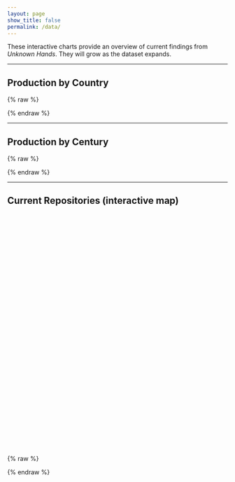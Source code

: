 ```yaml
---
layout: page
show_title: false
permalink: /data/
---
```


These interactive charts provide an overview of current findings from *Unknown Hands*. They will grow as the dataset expands.

<!-- Load libraries ONCE at the top -->
<script src="https://cdn.plot.ly/plotly-latest.min.js"></script>
<link rel="stylesheet" href="https://unpkg.com/leaflet@1.9.4/dist/leaflet.css">
<script src="https://unpkg.com/leaflet@1.9.4/dist/leaflet.js"></script>
<script src="https://unpkg.com/papaparse@5.4.1/papaparse.min.js"></script>

---

## Production by Country

<div id="byCountry"></div>

{% raw %}
<script>
(() => {
  const countryData = {
    "Austria":72, "Belgium":92, "Crete":3, "England":19, "France":98,
    "France or Germany":3, "Germany":660, "Germany or Switzerland":1,
    "Italy":165, "Netherlands":106, "Portugal":26, "Spain":9, "Sweden":15,
    "Switzerland":65, "Unknown":8
  };

  const countries = ["Austria","Belgium","Crete","England","France","Germany","Italy",
    "Netherlands","Portugal","Spain","Sweden","Switzerland","Unknown"];
  const counts = Object.fromEntries(countries.map(c => [c, 0]));

  for (const [label, value] of Object.entries(countryData)) {
    if (label.includes(" or ")) {
      label.split(" or ").forEach(c => { if (counts[c] !== undefined) counts[c] += value; });
    } else if (counts[label] !== undefined) {
      counts[label] += value;
    }
  }

  Plotly.newPlot("byCountry", [{
    x: Object.values(counts),
    y: Object.keys(counts),
    type: "bar",
    orientation: "h",
    text: Object.values(counts).map(String),
    textposition: "auto"
  }], {
    title: "Production Location of Manuscripts (by country)",
    xaxis: { title: "Number of Manuscripts" },
    margin: { l: 180 }
  });
})();
</script>
{% endraw %}

---

## Production by Century

<div id="byCentury"></div>

{% raw %}
<script>
(() => {
  // Raw data (hyphens OR en-dashes are fine)
  const rawCenturyData = {
    "8": 39, "9": 9, "10": 7, "11": 2, "12": 108,
    "13": 25, "14": 46, "15": 828, "16": 267, "Unknown": 5,
    "9–15": 2, "12–13": 2, "8–9": 23, "13–14": 1, "14–15": 7,
    "15–16": 28, "15–18": 1, "16–18": 1
  };

  const counts = {8:0,9:0,10:0,11:0,12:0,13:0,14:0,15:0,16:0};

  const add = (c, v) => { if (counts[c] !== undefined) counts[c] += Number(v)||0; };

  for (const [label, value] of Object.entries(rawCenturyData)) {
    if (label.toLowerCase() === "unknown") continue;
    const norm = label.replace(/th/gi,"").replace(/[–—]/g,"-").trim();
    if (norm.includes("-")) {
      const [s,e] = norm.split("-").map(Number);
      if (Number.isFinite(s) && Number.isFinite(e)) {
        for (let c=s; c<=e; c++) add(c, value);
      }
    } else {
      add(Number(norm), value);
    }
  }

  const x = Object.keys(counts).map(c => c + "th");
  const y = Object.values(counts);

  Plotly.newPlot("byCentury", [{
    x, y, type: "bar", text: y.map(String), textposition: "auto"
  }], {
    title: "Manuscripts by Century of Production",
    xaxis: { title: "Century" },
    yaxis: { title: "Number of Manuscripts" }
  });
})();
</script>
{% endraw %}

---

## Current Repositories (interactive map)

<div id="repoMap" style="height: 520px; border-radius: 8px; margin: 1.5rem 0;"></div>

{% raw %}
<script>
(() => {
  // Make sure Leaflet & Papa are loaded
  if (!window.L || !window.Papa) { console.warn("Leaflet or PapaParse missing"); return; }

  const CSV_URL = "{{ '/assets/data/repositories.csv' | relative_url }}";

  // Init map
  const map = L.map('repoMap', { scrollWheelZoom: false }).setView([48.5, 10], 5);
  L.tileLayer('https://tile.openstreetmap.org/{z}/{x}/{y}.png', {
    maxZoom: 18, attribution: '&copy; OpenStreetMap contributors'
  }).addTo(map);

  // Helpers
  const toNum = v => {
    if (v == null) return NaN;
    if (typeof v !== 'string') return Number(v);
    return Number(v.replace(/\s+/g,'').replace(',', '.'));
  };

  Papa.parse(CSV_URL, {
    download: true,
    header: true,
    skipEmptyLines: true,
    dynamicTyping: false,
    transformHeader: h => (h || '').toString().replace(/^\uFEFF/, '').trim().toLowerCase(),
    complete: ({ data, meta, errors }) => {
      if (errors && errors.length) console.warn("[CSV] parse warnings:", errors.slice(0,3));
      console.log("[CSV] fields:", meta.fields, "rows:", data?.length ?? 0);

      const rows = Array.isArray(data) ? data : [];
      const bounds = [];
      let plotted = 0;

      rows.forEach((r, i) => {
        // headers per your sample
        const name = (r['institution'] ?? '').toString().trim();
        const lat  = toNum(r['latitude']);
        const lon  = toNum(r['longitude']);
        const cnt  = toNum(r['count']);

        // Skip rows without coordinates
        if (!Number.isFinite(lat) || !Number.isFinite(lon)) return;

        L.circleMarker([lat, lon], {
          radius: Math.max(6, Math.sqrt(Number.isFinite(cnt) ? cnt : 1)),
          color: '#222', weight: 1, fillColor: '#444', fillOpacity: 0.75
        })
        .addTo(map)
        .bindPopup(`<strong>${name || 'Unknown'}</strong><br>Manuscripts: ${Number.isFinite(cnt) ? cnt : 0}`);

        bounds.push([lat, lon]);
        plotted++;
      });

      console.log("[Map] markers plotted:", plotted);
      if (plotted) {
        map.fitBounds(bounds, { padding: [30, 30] });
      } else {
        console.warn("CSV loaded but no valid points. Open the CSV URL in a new tab to verify:", CSV_URL);
      }
    },
    error: err => console.error("[CSV] load error:", err)
  });
})();
</script>
{% endraw %}